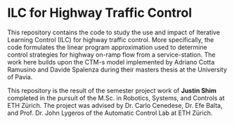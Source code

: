 # ILC for Highway Traffic Control
This repository contains the code to study the use and impact of Iterative Learning Control (ILC) for highway traffic control. 
More specifically, the code formulates the linear program approximation used to determine control strategies for highway on-ramp flow from a service-station. 
The work here builds upon the CTM-s model implemented by Adriano Cotta Ramusino and Davide Spalenza during their masters thesis at the University of Pavia.


This repository is the result of the semester project work of **Justin Shim** completed in the pursuit of the M.Sc. in Robotics, Systems, and Controls at ETH Zürich.
The project was advised by Dr. Carlo Cenedese, Dr. Efe Balta, and Prof. Dr. John Lygeros of the Automatic Control Lab at ETH Zürich.

[//]: # (# CTM-s)

[//]: # (Python implementation of the CTM-s model in Python, presented by Ph.D. Carlo Cenedese, prof. Michele Cucuzzella et al. in the paper [A Novel Control-Oriented Cell Transmission Model Including Service Stations on Highways]&#40;https://arxiv.org/abs/2205.15115&#41;.    )

[//]: # (The program offers a performance oriented functional implementation to run simulations using the equations of the model. It is object oriented and parallelized.   )

[//]: # (Included in the setup are the genetic algorithm and neural network portions of code needed for optimizing the position of a service station on a highway stretch with the purpose of minimizing the traffic congestion. These are respectively based on [PyGAD]&#40;https://pygad.readthedocs.io/&#41; and [Tensorflow]&#40;https://www.tensorflow.org/&#41;.  )

[//]: # (The project has been created with [PyCharm]&#40;https://www.jetbrains.com/pycharm/&#41;, the folder structure may not suit other IDEs.  )

[//]: # (  )
[//]: # (  )
[//]: # (This repository is the result of the master thesis work of **Adriano Cotta Ramusino** and **Davide Spalenza**.)

